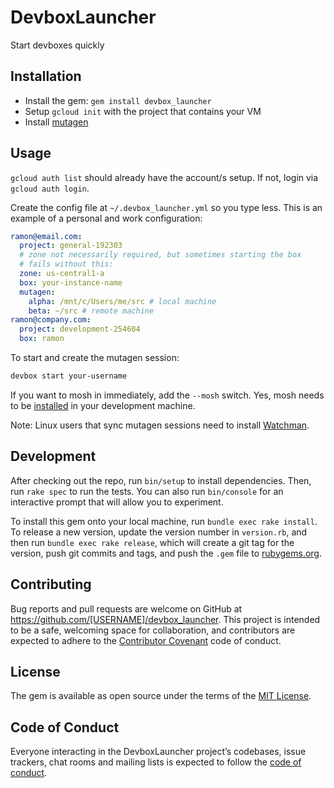 # DevboxLauncher

Start devboxes quickly

## Installation

- Install the gem: `gem install devbox_launcher`
- Setup `gcloud init` with the project that contains your VM
- Install [mutagen](https://mutagen.io)

## Usage

`gcloud auth list` should already have the account/s setup. If not, login via `gcloud auth login`.

Create the config file at `~/.devbox_launcher.yml` so you type less. This is an example of a personal and work configuration:

```yml
ramon@email.com:
  project: general-192303
  # zone not necessarily required, but sometimes starting the box
  # fails without this:
  zone: us-central1-a
  box: your-instance-name
  mutagen:
    alpha: /mnt/c/Users/me/src # local machine
    beta: ~/src # remote machine
ramon@company.com:
  project: development-254604
  box: ramon
```

To start and create the mutagen session:

```sh
devbox start your-username
```

If you want to mosh in immediately, add the `--mosh` switch. Yes, mosh needs to be [installed](https://mosh.org/) in your development machine.

Note: Linux users that sync mutagen sessions need to install [Watchman](https://facebook.github.io/watchman/).

## Development

After checking out the repo, run `bin/setup` to install dependencies. Then, run `rake spec` to run the tests. You can also run `bin/console` for an interactive prompt that will allow you to experiment.

To install this gem onto your local machine, run `bundle exec rake install`. To release a new version, update the version number in `version.rb`, and then run `bundle exec rake release`, which will create a git tag for the version, push git commits and tags, and push the `.gem` file to [rubygems.org](https://rubygems.org).

## Contributing

Bug reports and pull requests are welcome on GitHub at https://github.com/[USERNAME]/devbox_launcher. This project is intended to be a safe, welcoming space for collaboration, and contributors are expected to adhere to the [Contributor Covenant](http://contributor-covenant.org) code of conduct.

## License

The gem is available as open source under the terms of the [MIT License](https://opensource.org/licenses/MIT).

## Code of Conduct

Everyone interacting in the DevboxLauncher project’s codebases, issue trackers, chat rooms and mailing lists is expected to follow the [code of conduct](https://github.com/[USERNAME]/devbox_launcher/blob/master/CODE_OF_CONDUCT.md).

